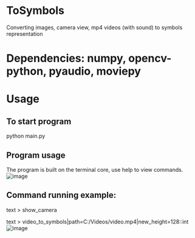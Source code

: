 # ToSymbols
Converting images, camera view, mp4 videos (with sound) to symbols representation
# Dependencies: numpy, opencv-python, pyaudio, moviepy
# Usage 
## To start program
python main.py
## Program usage
The program is built on the terminal core, use help to view commands.
![image](https://github.com/user-attachments/assets/b41c5173-6119-40e8-9ff5-2ed4fda1950e)
## Command running example:
text > show_camera

text > video_to_symbols|path=C:/Videos/video.mp4|new_height=128::int
![image](https://github.com/user-attachments/assets/cc2079a6-2d5c-4285-96cf-6044f0a18e24)


